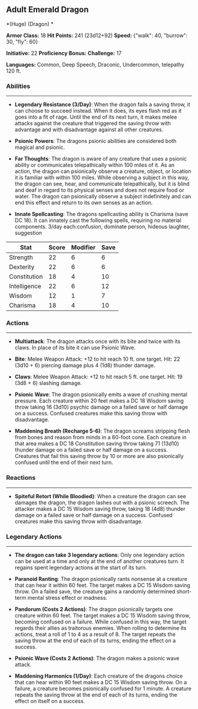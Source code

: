 ## Adult Emerald Dragon
*(Huge) (Dragon) *

**Armor Class:** 18
**Hit Points:** 241 (23d12+92)
**Speed:** {"walk": 40, "burrow": 30, "fly": 60}

**Initiative:** 22
**Proficiency Bonus:**
**Challenge:** 17

**Languages:** Common, Deep Speech, Draconic, Undercommon, telepathy 120 ft.

### Abilities
 --- 
- **Legendary Resistance (3/Day)**: When the dragon fails a saving throw, it can choose to succeed instead. When it does, its eyes flash red as it goes into a fit of rage. Until the end of its next turn, it makes melee attacks against the creature that triggered the saving throw with advantage and with disadvantage against all other creatures.

- **Psionic Powers**: The dragons psionic abilities are considered both magical and psionic.

- **Far Thoughts**: The dragon is aware of any creature that uses a psionic ability or communicates telepathically within 100 miles of it. As an action, the dragon can psionically observe a creature, object, or location it is familiar with within 100 miles. While observing a subject in this way, the dragon can see, hear, and communicate telepathically, but it is blind and deaf in regard to its physical senses and does not require food or water. The dragon can psionically observe a subject indefinitely and can end this effect and return to its own senses as an action.

- **Innate Spellcasting**: The dragons spellcasting ability is Charisma (save DC 18). It can innately cast the following spells, requiring no material components. 3/day each:confusion, dominate person, hideous laughter, suggestion



| Stat | Score | Modifier | Save |
| ---- | ---- | ---- | ---- |
| Strength | 22 | 6 | 6 |
| Dexterity | 22 | 6 | 6 |
| Constitution | 18 | 4 | 10 |
| Intelligence | 22 | 6 | 12 |
| Wisdom | 12 | 1 | 7 |
| Charisma | 18 | 4 | 10 |

### Actions
 --- 
- **Multiattack**: The dragon attacks once with its bite and twice with its claws. In place of its bite  it can use Psionic Wave.

- **Bite**: Melee Weapon Attack: +12 to hit  reach 10 ft.  one target. Hit: 22 (3d10 + 6) piercing damage plus 4 (1d8) thunder damage.

- **Claws**: Melee Weapon Attack: +12 to hit  reach 5 ft.  one target. Hit: 19 (3d8 + 6) slashing damage.

- **Psionic Wave**: The dragon psionically emits a wave of crushing mental pressure. Each creature within 20 feet makes a DC 18 Wisdom saving throw  taking 16 (3d10) psychic damage on a failed save or half damage on a success. Confused creatures make this saving throw with disadvantage.

- **Maddening Breath (Recharge 5-6)**: The dragon screams  stripping flesh from bones and reason from minds in a 60-foot cone. Each creature in that area makes a DC 18 Constitution saving throw  taking 71 (13d10) thunder damage on a failed save or half damage on a success. Creatures that fail this saving throw by 10 or more are also psionically confused until the end of their next turn.

### Reactions
 --- 
- **Spiteful Retort (While Bloodied)**: When a creature the dragon can see damages the dragon, the dragon lashes out with a psionic screech. The attacker makes a DC 15 Wisdom saving throw, taking 18 (4d8) thunder damage on a failed save or half damage on a success. Confused creatures make this saving throw with disadvantage.

### Legendary Actions
 --- 
- **The dragon can take 3 legendary actions**: Only one legendary action can be used at a time and only at the end of another creatures turn. It regains spent legendary actions at the start of its turn.

- **Paranoid Ranting**: The dragon psionically rants nonsense at a creature that can hear it within 60 feet. The target makes a DC 15 Wisdom saving throw. On a failed save, the creature gains a randomly determined short-term mental stress effect or madness.

- **Pandorum (Costs 2 Actions)**: The dragon psionically targets one creature within 60 feet. The target makes a DC 15 Wisdom saving throw, becoming confused on a failure. While confused in this way, the target regards their allies as traitorous enemies. When rolling to determine its actions, treat a roll of 1 to 4 as a result of 8. The target repeats the saving throw at the end of each of its turns, ending the effect on a success.

- **Psionic Wave (Costs 2 Actions)**: The dragon makes a psionic wave attack.

- **Maddening Harmonics (1/Day)**: Each creature of the dragons choice that can hear within 90 feet makes a DC 15 Wisdom saving throw. On a failure, a creature becomes psionically confused for 1 minute. A creature repeats the saving throw at the end of each of its turns, ending the effect on itself on a success.

